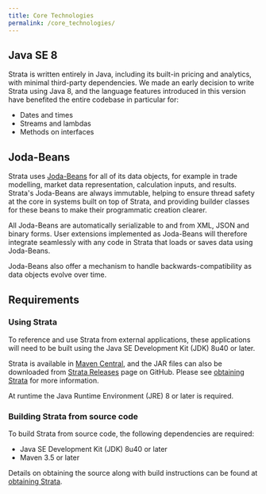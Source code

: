 ```yaml
---
title: Core Technologies
permalink: /core_technologies/
---
```


## Java SE 8

Strata is written entirely in Java, including its built-in pricing and analytics, with minimal third-party dependencies.
We made an early decision to write Strata using Java 8, and the language features introduced in this version
have benefited the entire codebase in particular for:

* Dates and times
* Streams and lambdas
* Methods on interfaces

## Joda-Beans

Strata uses [Joda-Beans](http://www.joda.org/joda-beans) for all of its data objects, for example in trade modelling,
market data representation, calculation inputs, and results. Strata's Joda-Beans are always immutable,
helping to ensure thread safety at the core in systems built on top of Strata, and providing builder classes
for these beans to make their programmatic creation clearer.

All Joda-Beans are automatically serializable to and from XML, JSON and binary forms.
User extensions implemented as Joda-Beans will therefore integrate seamlessly with any code in Strata
that loads or saves data using Joda-Beans.

Joda-Beans also offer a mechanism to handle backwards-compatibility as data objects evolve over time.

## Requirements

### Using Strata

To reference and use Strata from external applications, these applications will need to be built using the
Java SE Development Kit (JDK) 8u40 or later.

Strata is available in [Maven Central](https://search.maven.org/search?q=g:com.opengamma.strata),
and the JAR files can also be downloaded from [Strata Releases](https://github.com/OpenGamma/Strata/releases) page on GitHub.
Please see [obtaining Strata]({{site.baseurl}}/obtaining_strata) for more information.

At runtime the Java Runtime Environment (JRE) 8 or later is required.

### Building Strata from source code

To build Strata from source code, the following dependencies are required:

* Java SE Development Kit (JDK) 8u40 or later
* Maven 3.5 or later

Details on obtaining the source along with build instructions can be found at
[obtaining Strata]({{site.baseurl}}/obtaining_strata).
